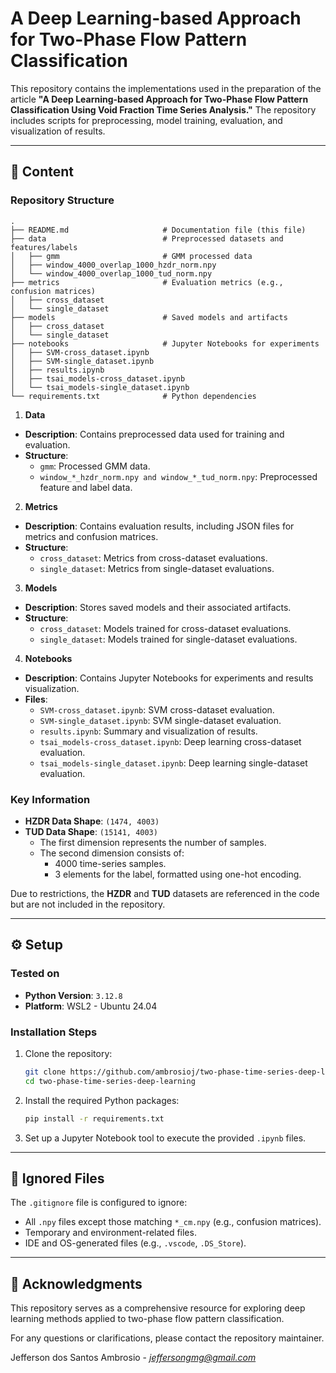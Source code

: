 # A Deep Learning-based Approach for Two-Phase Flow Pattern Classification

This repository contains the implementations used in the preparation of the article **"A Deep Learning-based Approach for Two-Phase Flow Pattern Classification Using Void Fraction Time Series Analysis."** The repository includes scripts for preprocessing, model training, evaluation, and visualization of results.

---

## 📁 Content

### Repository Structure
```plaintext
.
├── README.md                     # Documentation file (this file)
├── data                          # Preprocessed datasets and features/labels
│   ├── gmm                       # GMM processed data
│   ├── window_4000_overlap_1000_hzdr_norm.npy
│   └── window_4000_overlap_1000_tud_norm.npy
├── metrics                       # Evaluation metrics (e.g., confusion matrices)
│   ├── cross_dataset
│   └── single_dataset
├── models                        # Saved models and artifacts
│   ├── cross_dataset
│   └── single_dataset
├── notebooks                     # Jupyter Notebooks for experiments
│   ├── SVM-cross_dataset.ipynb
│   ├── SVM-single_dataset.ipynb
│   ├── results.ipynb
│   ├── tsai_models-cross_dataset.ipynb
│   └── tsai_models-single_dataset.ipynb
└── requirements.txt              # Python dependencies
```

1. **Data**

- **Description**: Contains preprocessed data used for training and evaluation.
- **Structure**:  
    - `gmm`: Processed GMM data.
    - `window_*_hzdr_norm.npy and window_*_tud_norm.npy`: Preprocessed feature and label data.

2. **Metrics**

- **Description**: Contains evaluation results, including JSON files for metrics and confusion matrices.
- **Structure**: 
    - `cross_dataset`: Metrics from cross-dataset evaluations.
    - `single_dataset`: Metrics from single-dataset evaluations.

3. **Models**
- **Description**: Stores saved models and their associated artifacts.
- **Structure**:
    - `cross_dataset`: Models trained for cross-dataset evaluations.
    - `single_dataset`: Models trained for single-dataset evaluations.

4. **Notebooks**
- **Description**: Contains Jupyter Notebooks for experiments and results visualization.
- **Files**:
    - `SVM-cross_dataset.ipynb`: SVM cross-dataset evaluation.
    - `SVM-single_dataset.ipynb`: SVM single-dataset evaluation.
    - `results.ipynb`: Summary and visualization of results.
    - `tsai_models-cross_dataset.ipynb`: Deep learning cross-dataset evaluation.
    - `tsai_models-single_dataset.ipynb`: Deep learning single-dataset evaluation.    

### Key Information
- **HZDR Data Shape**: `(1474, 4003)`  
- **TUD Data Shape**: `(15141, 4003)`  
  - The first dimension represents the number of samples.  
  - The second dimension consists of:  
    - 4000 time-series samples.  
    - 3 elements for the label, formatted using one-hot encoding.

Due to restrictions, the **HZDR** and **TUD** datasets are referenced in the code but are not included in the repository.

---

## ⚙️ Setup

### Tested on
- **Python Version**: `3.12.8`
- **Platform**: WSL2 - Ubuntu 24.04  

### Installation Steps
1. Clone the repository:
   ```bash
   git clone https://github.com/ambrosioj/two-phase-time-series-deep-learning.git
   cd two-phase-time-series-deep-learning
   ```
2. Install the required Python packages:
   ```bash
   pip install -r requirements.txt
   ```
3. Set up a Jupyter Notebook tool to execute the provided `.ipynb` files.

---

## 🔐 Ignored Files
The `.gitignore` file is configured to ignore:
- All `.npy` files except those matching `*_cm.npy` (e.g., confusion matrices).
- Temporary and environment-related files.
- IDE and OS-generated files (e.g., `.vscode`, `.DS_Store`).

---

## 🔄 Acknowledgments
This repository serves as a comprehensive resource for exploring deep learning methods applied to two-phase flow pattern classification.

For any questions or clarifications, please contact the repository maintainer.

Jefferson dos Santos Ambrosio - *jeffersongmg@gmail.com*